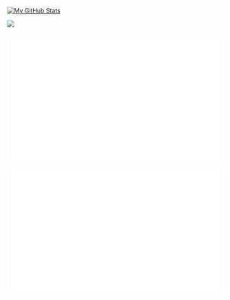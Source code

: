 [![My GitHub Stats](https://github-readme-stats.vercel.app/api/?username=kelcheone&count_private=true&theme=chartreuse-dark&showicons=true&hide=issues,contribs)]()

<!-- [![Top Langs](https://github-readme-stats.vercel.app/api/top-langs/?username=kelcheone&layout=compact&theme=chartreuse-dark)](https://github.com/kelcheone/github-readme-stats) -->
![](https://visitor-badge.laobi.icu/badge?page_id=kelcheone.kelcheone)

![alt text](https://github.com/kelcheone/ReadME/blob/master/generated/languages.svg?raw=true)

![alt text](https://github.com/kelcheone/ReadME/blob/master/generated/overview.svg?raw=true)


<!---
kelcheone/kelcheone is a ✨ special ✨ repository because its `README.md` (this file) appears on your GitHub profile.
You can click the Preview link to take a look at your changes.
--->
